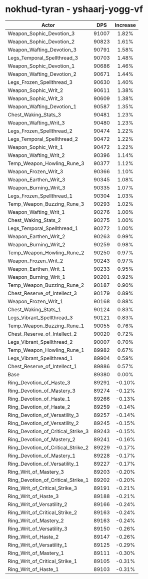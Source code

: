 # nokhud-tyran - yshaarj-yogg-vf
| Actor | DPS | Increase |
|---|:---:|:---:|
|Weapon_Sophic_Devotion_3|91007|1.82%|
|Weapon_Sophic_Devotion_2|90823|1.61%|
|Weapon_Wafting_Devotion_3|90791|1.58%|
|Legs_Temporal_Spellthread_3|90703|1.48%|
|Weapon_Sophic_Devotion_1|90686|1.46%|
|Weapon_Wafting_Devotion_2|90671|1.44%|
|Legs_Frozen_Spellthread_3|90630|1.40%|
|Weapon_Sophic_Writ_2|90611|1.38%|
|Weapon_Sophic_Writ_3|90609|1.38%|
|Weapon_Wafting_Devotion_1|90587|1.35%|
|Chest_Waking_Stats_3|90481|1.23%|
|Weapon_Wafting_Writ_3|90480|1.23%|
|Legs_Frozen_Spellthread_2|90474|1.22%|
|Legs_Temporal_Spellthread_2|90472|1.22%|
|Weapon_Sophic_Writ_1|90472|1.22%|
|Weapon_Wafting_Writ_2|90396|1.14%|
|Temp_Weapon_Howling_Rune_3|90377|1.12%|
|Weapon_Frozen_Writ_3|90366|1.10%|
|Weapon_Earthen_Writ_3|90345|1.08%|
|Weapon_Burning_Writ_3|90335|1.07%|
|Legs_Frozen_Spellthread_1|90304|1.03%|
|Temp_Weapon_Buzzing_Rune_3|90293|1.02%|
|Weapon_Wafting_Writ_1|90276|1.00%|
|Chest_Waking_Stats_2|90275|1.00%|
|Legs_Temporal_Spellthread_1|90272|1.00%|
|Weapon_Earthen_Writ_2|90263|0.99%|
|Weapon_Burning_Writ_2|90259|0.98%|
|Temp_Weapon_Howling_Rune_2|90250|0.97%|
|Weapon_Frozen_Writ_2|90243|0.97%|
|Weapon_Earthen_Writ_1|90233|0.95%|
|Weapon_Burning_Writ_1|90201|0.92%|
|Temp_Weapon_Buzzing_Rune_2|90187|0.90%|
|Chest_Reserve_of_Intellect_3|90179|0.89%|
|Weapon_Frozen_Writ_1|90168|0.88%|
|Chest_Waking_Stats_1|90124|0.83%|
|Legs_Vibrant_Spellthread_3|90121|0.83%|
|Temp_Weapon_Buzzing_Rune_1|90055|0.76%|
|Chest_Reserve_of_Intellect_2|90020|0.72%|
|Legs_Vibrant_Spellthread_2|90007|0.70%|
|Temp_Weapon_Howling_Rune_1|89982|0.67%|
|Legs_Vibrant_Spellthread_1|89904|0.59%|
|Chest_Reserve_of_Intellect_1|89886|0.57%|
|Base|89380|0.00%|
|Ring_Devotion_of_Haste_3|89291|-0.10%|
|Ring_Devotion_of_Mastery_3|89274|-0.12%|
|Ring_Devotion_of_Haste_1|89266|-0.13%|
|Ring_Devotion_of_Haste_2|89259|-0.14%|
|Ring_Devotion_of_Versatility_3|89257|-0.14%|
|Ring_Devotion_of_Versatility_2|89245|-0.15%|
|Ring_Devotion_of_Critical_Strike_3|89243|-0.15%|
|Ring_Devotion_of_Mastery_2|89241|-0.16%|
|Ring_Devotion_of_Critical_Strike_2|89229|-0.17%|
|Ring_Devotion_of_Mastery_1|89228|-0.17%|
|Ring_Devotion_of_Versatility_1|89227|-0.17%|
|Ring_Writ_of_Mastery_3|89203|-0.20%|
|Ring_Devotion_of_Critical_Strike_1|89202|-0.20%|
|Ring_Writ_of_Critical_Strike_3|89191|-0.21%|
|Ring_Writ_of_Haste_3|89188|-0.21%|
|Ring_Writ_of_Versatility_2|89166|-0.24%|
|Ring_Writ_of_Critical_Strike_2|89163|-0.24%|
|Ring_Writ_of_Mastery_2|89163|-0.24%|
|Ring_Writ_of_Versatility_3|89150|-0.26%|
|Ring_Writ_of_Haste_2|89147|-0.26%|
|Ring_Writ_of_Versatility_1|89125|-0.29%|
|Ring_Writ_of_Mastery_1|89111|-0.30%|
|Ring_Writ_of_Critical_Strike_1|89105|-0.31%|
|Ring_Writ_of_Haste_1|89103|-0.31%|
